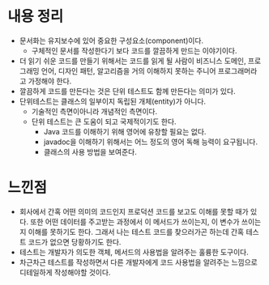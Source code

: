# 내용 정리

- 문서화는 유지보수에 있어 중요한 구성요소(component)이다.
    - 구체적인 문서를 작성한다기 보다 코드를 깔끔하게 만드는 이야기이다.
- 더 읽기 쉬운 코드를 만들기 위해서는 코드를 읽게 될 사람이 비즈니스 도메인, 프로그래밍 언어, 디자인 패턴, 알고리즘을 거의 이해하지 못하는 주니어 프로그래머라고 가정해야 한다.
- 깔끔하게 코드를 만든다는 것은 단위 테스트도 함께 만든다는 의미가 있다.
- 단위테스트는 클래스의 일부이지 독립된 개체(entity)가 아니다.
    - 기술적인 측면이아니라 개념적인 측면이다.
    - 단위 테스트는 큰 도움이 되고 국제적이기도 한다.
        - Java 코드를 이해하기 위해 영어에 유창할 필요는 없다.
        - javadoc을 이해하기 위해서는 어느 정도의 영어 독해 능력이 요구됩니다.
        - 클래스의 사용 방법을 보여준다.

# 느낀점

- 회사에서 간혹 어떤 의미의 코드인지 프로덕션 코드를 보고도 이해를 못할 때가 있다. 또한 어떤 데이터를 주고받는 과정에서 이 메서드가 쓰이는지, 이 변수가 쓰이는지 이해를 못하기도 한다. 그래서 나는 테스트 코드를 찾으러가곤 하는데 간혹 테스트 코드가 없으면 당황하기도 한다.
- 테스트는 개발자가 의도한 객체, 메서드의 사용법을 알려주는 훌륭한 도구이다.
- 차근차근 테스트를 작성하면서 다른 개발자에게 코드 사용법을 알려주는 느낌으로 디테일하게 작성해야할 것이다.
